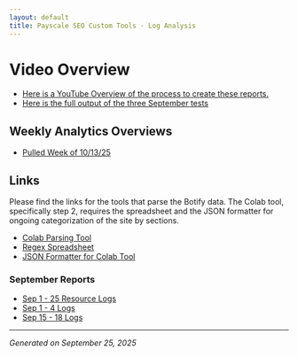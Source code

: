 ```yaml
---
layout: default
title: Payscale SEO Custom Tools - Log Analysis
---
```

# Video Overview
- [Here is a YouTube Overview of the process to create these reports.](https://youtu.be/lKa6NsrGcZU)
- [Here is the full output of the three September tests](https://drive.google.com/drive/folders/1cJUoNbeTBqoh0MtFraGRay1hsGxVv-Fj?usp=drive_link)

## Weekly Analytics Overviews
- [Pulled Week of 10/13/25](/outputs/weekly_analytics/week-of-oct13-2025.md)

## Links
Please find the links for the tools that parse the Botify data. The Colab tool, specifically step 2, requires the spreadsheet and the JSON formatter for ongoing categorization of the site by sections.

- [Colab Parsing Tool](https://colab.research.google.com/drive/1x0S9XcJ5iULEcM8frDPNpoP1qnSzdCRa?usp=sharing)
- [Regex Spreadsheet](https://docs.google.com/spreadsheets/d/1sBv_tUgGK4joTZdLr3Uic15U0IeCwR4MQPmO5rPD8b4/edit?gid=2022667523#gid=2022667523)
- [JSON Formatter for Colab Tool](https://regex-pattern-generator.onrender.com/)

### September Reports
- [Sep 1 - 25 Resource Logs](/outputs/url_categorization_report_20250925_resources.md)
- [Sep 1 - 4 Logs](/outputs/url_categorization_report_sep1-4.md)
- [Sep 15 - 18 Logs](/outputs/url_categorization_report_20250925_sep15-18.md)
---
*Generated on September 25, 2025*
